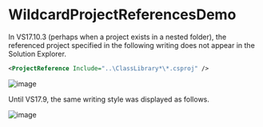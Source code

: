 # WildcardProjectReferencesDemo

In VS17.10.3 (perhaps when a project exists in a nested folder), the referenced project specified in the following writing does not appear in the Solution Explorer.

```xml
<ProjectReference Include="..\ClassLibrary*\*.csproj" />
```

![image](https://github.com/benutomo-dev/WildcardProjectReferencesDemo/assets/52617232/39e80113-6415-4e69-b4d1-1e30bd27d191)

Until VS17.9, the same writing style was displayed as follows.

![image](https://github.com/benutomo-dev/WildcardProjectReferencesDemo/assets/52617232/d74f5f04-2907-4ec9-8533-73ea9458dfce)
